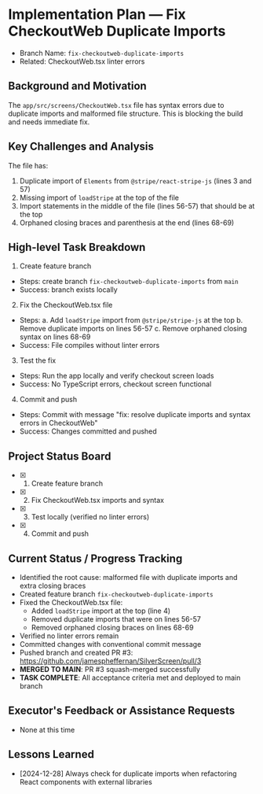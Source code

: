 # Implementation Plan — Fix CheckoutWeb Duplicate Imports

- Branch Name: `fix-checkoutweb-duplicate-imports`
- Related: CheckoutWeb.tsx linter errors

## Background and Motivation
The `app/src/screens/CheckoutWeb.tsx` file has syntax errors due to duplicate imports and malformed file structure. This is blocking the build and needs immediate fix.

## Key Challenges and Analysis
The file has:
1. Duplicate import of `Elements` from `@stripe/react-stripe-js` (lines 3 and 57)
2. Missing import of `loadStripe` at the top of the file
3. Import statements in the middle of the file (lines 56-57) that should be at the top
4. Orphaned closing braces and parenthesis at the end (lines 68-69)

## High-level Task Breakdown
1) Create feature branch
- Steps: create branch `fix-checkoutweb-duplicate-imports` from `main`
- Success: branch exists locally

2) Fix the CheckoutWeb.tsx file
- Steps: 
  a. Add `loadStripe` import from `@stripe/stripe-js` at the top
  b. Remove duplicate imports on lines 56-57
  c. Remove orphaned closing syntax on lines 68-69
- Success: File compiles without linter errors

3) Test the fix
- Steps: Run the app locally and verify checkout screen loads
- Success: No TypeScript errors, checkout screen functional

4) Commit and push
- Steps: Commit with message "fix: resolve duplicate imports and syntax errors in CheckoutWeb"
- Success: Changes committed and pushed

## Project Status Board
- [x] 1) Create feature branch
- [x] 2) Fix CheckoutWeb.tsx imports and syntax
- [x] 3) Test locally (verified no linter errors)
- [x] 4) Commit and push

## Current Status / Progress Tracking
- Identified the root cause: malformed file with duplicate imports and extra closing braces
- Created feature branch `fix-checkoutweb-duplicate-imports`
- Fixed the CheckoutWeb.tsx file:
  - Added `loadStripe` import at the top (line 4)
  - Removed duplicate imports that were on lines 56-57
  - Removed orphaned closing braces on lines 68-69
- Verified no linter errors remain
- Committed changes with conventional commit message
- Pushed branch and created PR #3: https://github.com/jamespheffernan/SilverScreen/pull/3
- **MERGED TO MAIN**: PR #3 squash-merged successfully
- **TASK COMPLETE**: All acceptance criteria met and deployed to main branch

## Executor's Feedback or Assistance Requests
- None at this time

## Lessons Learned
- [2024-12-28] Always check for duplicate imports when refactoring React components with external libraries
